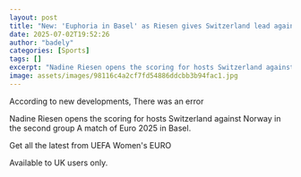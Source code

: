 ```yaml
---
layout: post
title: "New: 'Euphoria in Basel' as Riesen gives Switzerland lead against Norway"
date: 2025-07-02T19:52:26
author: "badely"
categories: [Sports]
tags: []
excerpt: "Nadine Riesen opens the scoring for hosts Switzerland against Norway in the second group A match of Euro 2025 in Basel."
image: assets/images/98116c4a2cf7fd54886ddcbb3b94fac1.jpg
---
```


According to new developments, There was an error

Nadine Riesen opens the scoring for hosts Switzerland against Norway in the second group A match of Euro 2025 in Basel.

Get all the latest from UEFA Women's EURO

Available to UK users only.

